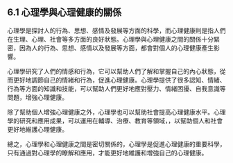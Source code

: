 ## 6.1 心理學與心理健康的關係

心理學是探討人的行為、思想、感情及發展等方面的科學，而心理健康則是指人們在生理、心理、社會等多方面的良好狀態。心理學與心理健康之間的關係十分緊密，因為人的行為、思想、感情以及發展等方面，都會對個人的心理健康產生影響。

心理學研究了人們的情感和行為，它可以幫助人們了解和掌握自己的內心狀態，從而更好地調節自己的情緒和行為，促進心理健康。心理學提供了很多認知、情緒、行為等方面的知識和技能，可以幫助人們更好地應對壓力、情緒困擾、自我意識等問題，增強心理健康。

除了幫助個人增強心理健康之外，心理學也可以幫助社會提高心理健康水平。心理學的研究和應用成果，可以運用在輔導、治療、教育等領域，，以幫助個人和社會更好地維護心理健康。

總之，心理學和心理健康之間是密切關係的，心理學是促進心理健康的重要科學，只有通過對心理學的瞭解和應用，才能更好地維護和增強自己的心理健康。